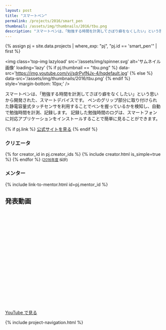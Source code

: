```yaml
---
layout: post
title: "スマートペン"
permalink: /projects/2016/smart_pen
thumbnail: /assets/img/thumbnails/2016/tbu.png
description: "スマートペンは、「勉強する時間を計測してさぼり癖をなくしたい」という思いから開発された、スマートデバイスです。 ペンのグリップ部分に取り付けられた静電容量式タッチセンサを利用することでペンを握っているかを検知し、自動で勉強時間を計測、記録します。 記録した勉強時間のログは、スマートフォンに対応アプリケーションをインストールすることで簡単に見ることができます。"
---
```


{% assign pj = site.data.projects | where_exp: "pj", "pj.id == 'smart_pen'" | first %}

<img class='top-img lazyload' src='/assets/img/spinner.svg' alt='サムネイル画像' loading='lazy'
{% if pj.thumbnail == "tbu.png" %} data-src='https://img.youtube.com/vi/sdrPyfNJx-4/hqdefault.jpg'
{% else %}                         data-src='/assets/img/thumbnails/2016/tbu.png'
{% endif %}                        style='margin-bottom: 10px;' />

スマートペンは、「勉強する時間を計測してさぼり癖をなくしたい」という思いから開発された、スマートデバイスです。 ペンのグリップ部分に取り付けられた静電容量式タッチセンサを利用することでペンを握っているかを検知し、自動で勉強時間を計測、記録します。 記録した勉強時間のログは、スマートフォンに対応アプリケーションをインストールすることで簡単に見ることができます。

{% if pj.link %}
<a href="{{ pj.link }}" target="_blank" class="button">公式サイトを見る</a>
{% endif %}

### クリエータ
<p>
{% for creator_id in pj.creator_ids %}
  {% include creator.html is_simple=true %}
{% endfor %}
<small>(<a href='/projects/2016'>2016年度</a> 採択)</small>
</p>

### メンター
<p>{% include link-to-mentor.html id=pj.mentor_id %}</p>

## 発表動画
<div class="youtube">
  <iframe width="560" height="315" class="lazyload" data-src="https://www.youtube.com/embed/sdrPyfNJx-4?rel=0" frameborder="0" allowfullscreen=""></iframe>
</div>
<a href="https://www.youtube.com/watch?v={{ pj.youtube }}" target="_blank" rel="noopener" class="button">YouTube で見る</a>

{% include project-navigation.html %}

